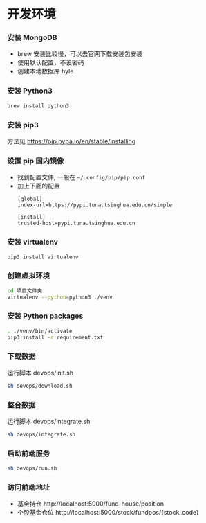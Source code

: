 # 开发环境

### 安装 MongoDB
  - brew 安装比较慢，可以去官网下载安装包安装
  - 使用默认配置，不设密码
  - 创建本地数据库 hyle

### 安装 Python3
  ```bash
  brew install python3
  ```

### 安装 pip3
  方法见 https://pip.pypa.io/en/stable/installing

### 设置 pip 国内镜像
  - 找到配置文件, 一般在 `~/.config/pip/pip.conf`
  - 加上下面的配置
    ```
    [global]
    index-url=https://pypi.tuna.tsinghua.edu.cn/simple

    [install]
    trusted-host=pypi.tuna.tsinghua.edu.cn
    ```

### 安装 virtualenv
  ```bash
  pip3 install virtualenv
  ```

### 创建虚拟环境
  ```bash
  cd 项目文件夹
  virtualenv --python=python3 ./venv
  ```

### 安装 Python packages
  ```bash
  . ./venv/bin/activate
  pip3 install -r requirement.txt
  ```

### 下载数据
运行脚本 devops/init.sh
```bash
sh devops/download.sh
```

### 整合数据
运行脚本 devops/integrate.sh
```bash
sh devops/integrate.sh
```

### 启动前端服务
```bash
sh devops/run.sh
```

### 访问前端地址
- 基金持仓    http://localhost:5000/fund-house/position
- 个股基金仓位 http://localhost:5000/stock/fundpos/{stock_code}
